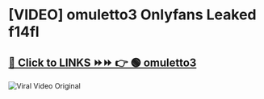 
 # [VIDEO] omuletto3 Onlyfans Leaked f14fl

## <h2><a href="https://clipsfans.com/omuletto3&ref=git">🔗 Click to LINKS ⏩⏩ 👉 🟢 omuletto3 </a></h2>

<a href="https://clipsfans.com/omuletto3&ref=git" rel="nofollow" data-target="animated-image.originalLink"><img src="https://i.ibb.co.com/xMMVF88/686577567.gif" alt="Viral Video Original" style="max-width: 100%; display: inline-block;" data-target="animated-image.originalImage"></a>

